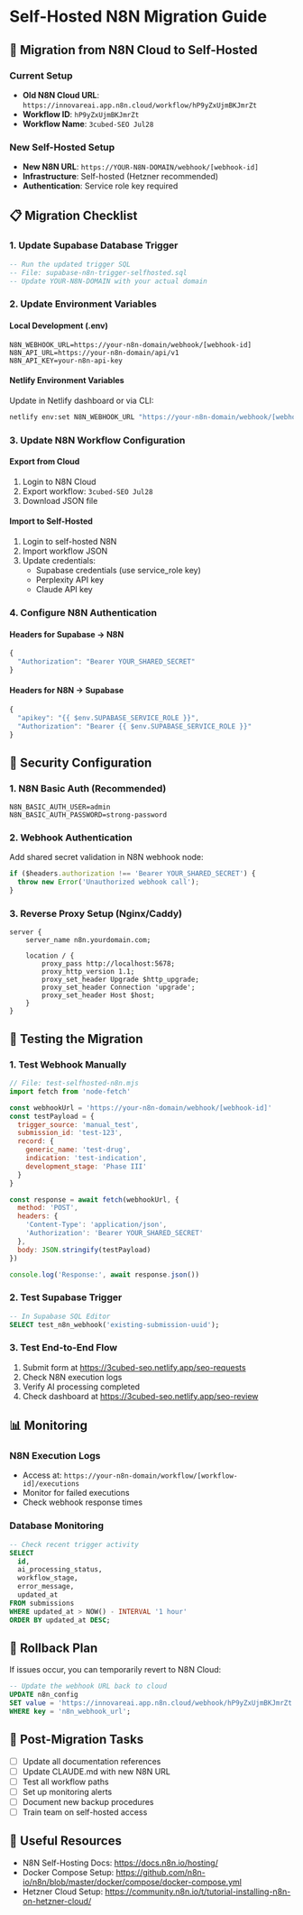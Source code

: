 # Self-Hosted N8N Migration Guide

## 🚀 Migration from N8N Cloud to Self-Hosted

### Current Setup
- **Old N8N Cloud URL**: `https://innovareai.app.n8n.cloud/workflow/hP9yZxUjmBKJmrZt`
- **Workflow ID**: `hP9yZxUjmBKJmrZt`
- **Workflow Name**: `3cubed-SEO Jul28`

### New Self-Hosted Setup
- **New N8N URL**: `https://YOUR-N8N-DOMAIN/webhook/[webhook-id]`
- **Infrastructure**: Self-hosted (Hetzner recommended)
- **Authentication**: Service role key required

## 📋 Migration Checklist

### 1. Update Supabase Database Trigger
```sql
-- Run the updated trigger SQL
-- File: supabase-n8n-trigger-selfhosted.sql
-- Update YOUR-N8N-DOMAIN with your actual domain
```

### 2. Update Environment Variables

#### Local Development (.env)
```env
N8N_WEBHOOK_URL=https://your-n8n-domain/webhook/[webhook-id]
N8N_API_URL=https://your-n8n-domain/api/v1
N8N_API_KEY=your-n8n-api-key
```

#### Netlify Environment Variables
Update in Netlify dashboard or via CLI:
```bash
netlify env:set N8N_WEBHOOK_URL "https://your-n8n-domain/webhook/[webhook-id]"
```

### 3. Update N8N Workflow Configuration

#### Export from Cloud
1. Login to N8N Cloud
2. Export workflow: `3cubed-SEO Jul28`
3. Download JSON file

#### Import to Self-Hosted
1. Login to self-hosted N8N
2. Import workflow JSON
3. Update credentials:
   - Supabase credentials (use service_role key)
   - Perplexity API key
   - Claude API key

### 4. Configure N8N Authentication

#### Headers for Supabase → N8N
```javascript
{
  "Authorization": "Bearer YOUR_SHARED_SECRET"
}
```

#### Headers for N8N → Supabase
```javascript
{
  "apikey": "{{ $env.SUPABASE_SERVICE_ROLE }}",
  "Authorization": "Bearer {{ $env.SUPABASE_SERVICE_ROLE }}"
}
```

## 🔐 Security Configuration

### 1. N8N Basic Auth (Recommended)
```env
N8N_BASIC_AUTH_USER=admin
N8N_BASIC_AUTH_PASSWORD=strong-password
```

### 2. Webhook Authentication
Add shared secret validation in N8N webhook node:
```javascript
if ($headers.authorization !== 'Bearer YOUR_SHARED_SECRET') {
  throw new Error('Unauthorized webhook call');
}
```

### 3. Reverse Proxy Setup (Nginx/Caddy)
```nginx
server {
    server_name n8n.yourdomain.com;
    
    location / {
        proxy_pass http://localhost:5678;
        proxy_http_version 1.1;
        proxy_set_header Upgrade $http_upgrade;
        proxy_set_header Connection 'upgrade';
        proxy_set_header Host $host;
    }
}
```

## 🧪 Testing the Migration

### 1. Test Webhook Manually
```javascript
// File: test-selfhosted-n8n.mjs
import fetch from 'node-fetch'

const webhookUrl = 'https://your-n8n-domain/webhook/[webhook-id]'
const testPayload = {
  trigger_source: 'manual_test',
  submission_id: 'test-123',
  record: {
    generic_name: 'test-drug',
    indication: 'test-indication',
    development_stage: 'Phase III'
  }
}

const response = await fetch(webhookUrl, {
  method: 'POST',
  headers: {
    'Content-Type': 'application/json',
    'Authorization': 'Bearer YOUR_SHARED_SECRET'
  },
  body: JSON.stringify(testPayload)
})

console.log('Response:', await response.json())
```

### 2. Test Supabase Trigger
```sql
-- In Supabase SQL Editor
SELECT test_n8n_webhook('existing-submission-uuid');
```

### 3. Test End-to-End Flow
1. Submit form at https://3cubed-seo.netlify.app/seo-requests
2. Check N8N execution logs
3. Verify AI processing completed
4. Check dashboard at https://3cubed-seo.netlify.app/seo-review

## 📊 Monitoring

### N8N Execution Logs
- Access at: `https://your-n8n-domain/workflow/[workflow-id]/executions`
- Monitor for failed executions
- Check webhook response times

### Database Monitoring
```sql
-- Check recent trigger activity
SELECT 
  id,
  ai_processing_status,
  workflow_stage,
  error_message,
  updated_at
FROM submissions
WHERE updated_at > NOW() - INTERVAL '1 hour'
ORDER BY updated_at DESC;
```

## 🚨 Rollback Plan

If issues occur, you can temporarily revert to N8N Cloud:
```sql
-- Update the webhook URL back to cloud
UPDATE n8n_config 
SET value = 'https://innovareai.app.n8n.cloud/webhook/hP9yZxUjmBKJmrZt'
WHERE key = 'n8n_webhook_url';
```

## 📝 Post-Migration Tasks

- [ ] Update all documentation references
- [ ] Update CLAUDE.md with new N8N URL
- [ ] Test all workflow paths
- [ ] Set up monitoring alerts
- [ ] Document new backup procedures
- [ ] Train team on self-hosted access

## 🔗 Useful Resources

- N8N Self-Hosting Docs: https://docs.n8n.io/hosting/
- Docker Compose Setup: https://github.com/n8n-io/n8n/blob/master/docker/compose/docker-compose.yml
- Hetzner Cloud Setup: https://community.n8n.io/t/tutorial-installing-n8n-on-hetzner-cloud/